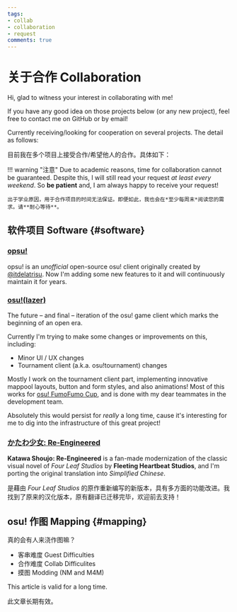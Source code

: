 ```yaml
---
tags:
- collab
- collaboration
- request
comments: true
---
```


# 关于合作 Collaboration

Hi, glad to witness your interest in collaborating with me!

If you have any good idea on those projects below (or any new project), feel free to contact me on GitHub or by email!

Currently receiving/looking for cooperation on several projects. The detail as follows:

目前我在多个项目上接受合作/希望他人的合作。具体如下：

!!! warning "注意"
    Due to academic reasons, time for collaboration cannot be guaranteed. Despite this, I will still read your request *at least every weekend*. So **be patient** and, I am always happy to receive your request!

    出于学业原因，用于合作项目的时间无法保证。即便如此，我也会在*至少每周末*阅读您的需求。请**耐心等待**。

## 软件项目 Software {#software}

### [opsu!](https://github.com/clonewith/opsu)

opsu! is an *unofficial* open-source osu! client originally created by [@itdelatrisu](https://github.com/itdelatrisu). Now I'm adding some new features to it and will continuously maintain it for years.

### [osu!(lazer)](https://github.com/clonewith/osu)

The future – and final – iteration of the osu! game client which marks the beginning of an open era.

Currently I'm trying to make some changes or improvements on this, including:

- Minor UI / UX changes
- Tournament client (a.k.a. osu!tournament) changes

Mostly I work on the tournament client part, implementing innovative mappool layouts, button and form styles, and also animations! Most of this works for [osu! FumoFumo Cup](https://offfc.github.io), and is done with my dear teammates in the development team.

Absolutely this would persist for *really* a long time, cause it's interesting for me to dig into the infrastructure of this great project!

### [かたわ少女: Re-Engineered](https://fhs.sh)

**Katawa Shoujo: Re-Engineered** is a fan-made modernization of the classic visual novel of *Four Leaf Studios* by **Fleeting Heartbeat Studios**, and I'm porting the original translation into *Simplified Chinese*.

是藉由 *Four Leaf Studios* 的原作重新编写的新版本，具有多方面的功能改进。我找到了原来的汉化版本，原有翻译已迁移完毕，欢迎前去支持！

## osu! 作图 Mapping {#mapping}

真的会有人来浇作图嘛？

- 客串难度 Guest Difficulties
- 合作难度 Collab Difficulites
- 摸图 Modding (NM and M4M)

This article is valid for a long time.

此文章长期有效。

